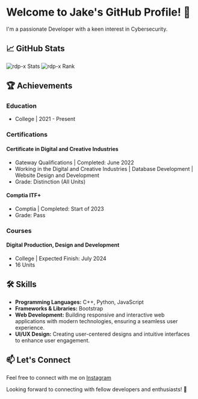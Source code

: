 # Welcome to Jake's GitHub Profile! 👋

I'm a passionate Developer with a keen interest in Cybersecurity. 

## 📈 GitHub Stats

![rdp-x Stats](https://github-readme-streak-stats.herokuapp.com/?user=rdp-x&border_radius=6)
![rdp-x Rank](https://github-readme-stats.vercel.app/api?username=rdp-x&show_icons=true)

## 🏆 Achievements

### Education

- College | 2021 - Present

### Certifications

#### Certificate in Digital and Creative Industries
- Gateway Qualifications | Completed: June 2022
- Working in the Digital and Creative Industries | Database Development | Website Design and Development
- Grade: Distinction (All Units)

#### Comptia ITF+ 
- Comptia | Completed: Start of 2023
- Grade: Pass

### Courses

#### Digital Production, Design and Development
- College | Expected Finish: July 2024
- 16 Units

## 🛠️ Skills

- **Programming Languages:** C++, Python, JavaScript
- **Frameworks & Libraries:** Bootstrap
- **Web Development:** Building responsive and interactive web applications with modern technologies, ensuring a seamless user experience.
- **UI/UX Design:** Creating user-centered designs and intuitive interfaces to enhance user engagement.

## 📫 Let's Connect

Feel free to connect with me on [Instagram](https://www.instagram.com/x_rdp_x/)

Looking forward to connecting with fellow developers and enthusiasts! 🌟

